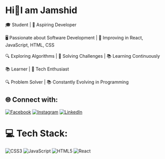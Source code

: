 #                                                                                       Hi👋I am **Jamshid**
🎓 Student | 🌟 Aspiring Developer<br><br>🖥️ Passionate about Software Development | 🚀 Improving in React, JavaScript,  HTML, CSS<br><br>🔍 Exploring Algorithms | 🧩 Solving Challenges | 📚 Learning Continuously<br><br>📚 Learner | 🌟 Tech Enthusiast<br><br>🔍 Problem Solver | 📚 Constantly Evolving in Programming<br>


## 🌐 Connect with:
[![Facebook](https://img.shields.io/badge/Facebook-%231877F2.svg?logo=Facebook&logoColor=white)](https://facebook.com/https://www.facebook.com/jamshed.otaboev/) [![Instagram](https://img.shields.io/badge/Instagram-%23E4405F.svg?logo=Instagram&logoColor=white)](https://instagram.com/https://www.instagram.com/jamshid_otaboev/) [![LinkedIn](https://img.shields.io/badge/LinkedIn-%230077B5.svg?logo=linkedin&logoColor=white)](https://linkedin.com/in/www.linkedin.com/in/jamshid-otaboev) 

# 💻 Tech Stack:
![CSS3](https://img.shields.io/badge/css3-%231572B6.svg?style=for-the-badge&logo=css3&logoColor=white) ![JavaScript](https://img.shields.io/badge/javascript-%23323330.svg?style=for-the-badge&logo=javascript&logoColor=%23F7DF1E) ![HTML5](https://img.shields.io/badge/html5-%23E34F26.svg?style=for-the-badge&logo=html5&logoColor=white) ![React](https://img.shields.io/badge/react-%2320232a.svg?style=for-the-badge&logo=react&logoColor=%2361DAFB)

<!-- Proudly created with GPRM ( https://gprm.itsvg.in ) -->
